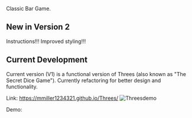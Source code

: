 
Classic Bar Game. 

## New in Version 2
Instructions!!!
Improved styling!!!


## Current Development
Current version (V1) is a functional version of Threes (also known as "The Secret Dice Game"). Currently refactoring for better design and functionality. 

Link:
https://mmiller1234321.github.io/Threes/
![Threesdemo](https://github.com/mmiller1234321/Threes/assets/148365315/13ea3bca-c23f-487a-94a3-d48fd545f4aa)


Demo:
